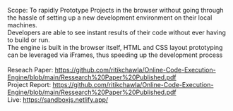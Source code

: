 Scope: To rapidly Prototype Projects in the browser without going through the hassle of setting up a new development
environment on their local machines.<br/>
Developers are able to see instant results of their code without ever having to build or run.<br/>
The engine is built in the browser itself, HTML and CSS layout prototyping can be leveraged via iFrames, thus speeding up the
development process<br/>
<br/>
Reseach Paper: https://github.com/ritikchawla/Online-Code-Execution-Engine/blob/main/Ressearch%20Paper%20Published.pdf<br/>
Project Report: https://github.com/ritikchawla/Online-Code-Execution-Engine/blob/main/Ressearch%20Paper%20Published.pdf<br/>
Live: https://sandboxjs.netlify.app/<br/>
